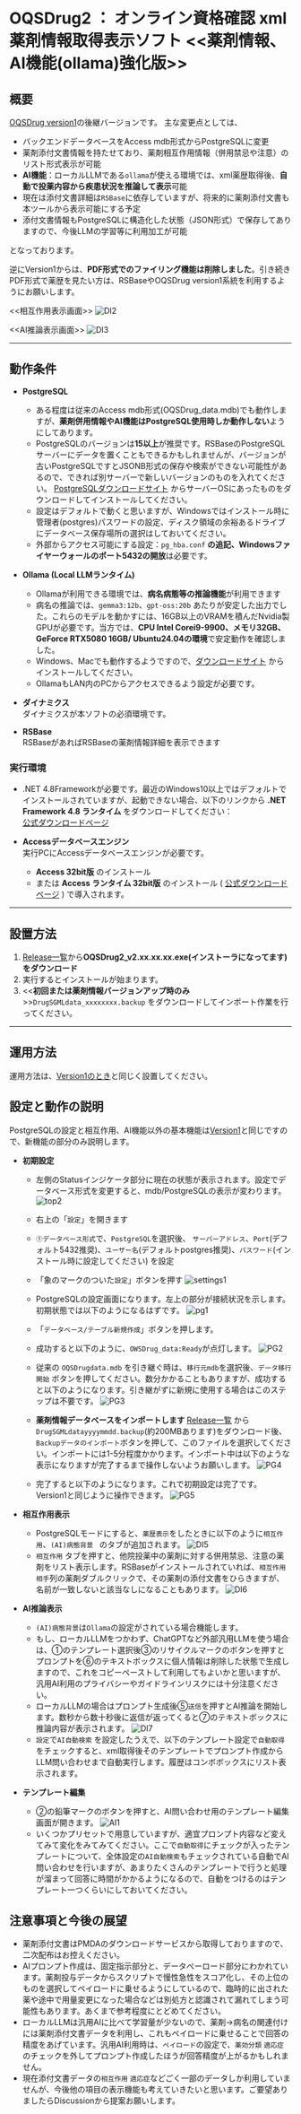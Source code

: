 # OQSDrug2 ： オンライン資格確認 xml薬剤情報取得表示ソフト <<薬剤情報、AI機能(ollama)強化版>>

## 概要

[OQSDrug version1](https://github.com/YUKI-ENT/OQSDrug)の後継バージョンです。
主な変更点としては、
- バックエンドデータベースをAccess mdb形式からPostgreSQLに変更
- 薬剤添付文書情報を持たせており、薬剤相互作用情報（併用禁忌や注意）のリスト形式表示が可能
- **AI機能**：ローカルLLMである`ollama`が使える環境では、xml薬歴取得後、**自動で投薬内容から疾患状況を推論して表示**可能
- 現在は添付文書詳細は`RSBase`に依存していますが、将来的に薬剤添付文書も本ツールから表示可能にする予定
- 添付文書情報もPostgreSQLに構造化した状態（JSON形式）で保存してありますので、今後LLMの学習等に利用加工が可能
  
となっております。

逆にVersion1からは、**PDF形式でのファイリング機能は削除しました**。引き続きPDF形式で薬歴を見たい方は、RSBaseやOQSDrug version1系統を利用するようにお願いします。

<<相互作用表示画面>>
![DI2](https://github.com/user-attachments/assets/c47418ce-bf79-4eee-94c1-7367034a4381)

<<AI推論表示画面>>
![DI3](https://github.com/user-attachments/assets/a66d916c-3d1b-4d73-943d-30db991f9952)

 

---

## 動作条件
- **PostgreSQL**
  - ある程度は従来のAccess mdb形式(OQSDrug_data.mdb)でも動作しますが、**薬剤併用情報やAI機能はPostgreSQL使用時しか動作しない**ようにしてあります。
  - PostgreSQLのバージョンは**15以上**が推奨です。RSBaseのPostgreSQLサーバーにデータを置くこともできるかもしれませんが、バージョンが古いPostgreSQLですとJSONB形式の保存や検索ができない可能性があるので、できれば別サーバーで新しいバージョンのものを入れてください。
  [PostgreSQLダウンロードサイト](https://www.postgresql.jp/download) からサーバーOSにあったものをダウンロードしてインストールしてください。
  - 設定はデフォルトで動くと思いますが、Windowsではインストール時に管理者(postgres)パスワードの設定、ディスク領域の余裕あるドライブにデータベース保存場所の選択はしておいてください。
  - 外部からアクセス可能にする設定：`pg_hba.conf` **の追記、Windowsファイヤーウォールのポート5432の開放**は必要です。
    
- **Ollama (Local LLMランタイム)**
  - Ollamaが利用できる環境では、**病名病態等の推論機能**が利用できます
  - 病名の推論では、`gemma3:12b`、`gpt-oss:20b` あたりが安定した出力でした。これらのモデルを動かすには、16GB以上のVRAMを積んだNvidia製GPUが必要です。当方では、**CPU Intel Corei9-9900、メモリ32GB、GeForce RTX5080 16GB/ Ubuntu24.04の環境**で安定動作を確認しました。
  - Windows、Macでも動作するようですので、[ダウンロードサイト](https://ollama.com/download/windows) からインストールしてください。
  - OllamaもLAN内のPCからアクセスできるよう設定が必要です。
    
- **ダイナミクス**  
  ダイナミクスが本ソフトの必須環境です。

- **RSBase**  
  RSBaseがあればRSBaseの薬剤情報詳細を表示できます

### 実行環境
- .NET 4.8Frameworkが必要です。最近のWindows10以上ではデフォルトでインストールされていますが、起動できない場合、以下のリンクから **.NET Framework 4.8 ランタイム** をダウンロードしてください：  
[公式ダウンロードページ](https://dotnet.microsoft.com/ja-jp/download/dotnet-framework/net48)
 
- **Accessデータベースエンジン**  
  実行PCにAccessデータベースエンジンが必要です。
  - **Access 32bit版** のインストール
  - または **Access ランタイム 32bit版** のインストール
   ( [公式ダウンロードページ](https://www.microsoft.com/ja-jp/download/details.aspx?id=50040) )
    で導入されます。

---

## 設置方法

1. [Release一覧](https://github.com/YUKI-ENT/OQSDrug2/releases)から**OQSDrug2_v2.xx.xx.xx.exe(インストーラになってます) をダウンロード**
2. 実行するとインストールが始まります。
3. <<**初回または薬剤情報バージョンアップ時のみ**>>`DrugSGMLdata_xxxxxxxx.backup` をダウンロードしてインポート作業を行ってください。
---

## 運用方法
運用方法は、[Version1のとき](https://github.com/YUKI-ENT/OQSDrug?tab=readme-ov-file#%E9%81%8B%E7%94%A8%E6%96%B9%E6%B3%95)と同じく設置してください。


## 設定と動作の説明

PostgreSQLの設定と相互作用、AI機能以外の基本機能は[Version1](https://github.com/YUKI-ENT/OQSDrug?tab=readme-ov-file#%E8%A8%AD%E5%AE%9A%E3%81%A8%E5%8B%95%E4%BD%9C%E3%81%AE%E8%AA%AC%E6%98%8E)と同じですので、新機能の部分のみ説明します。

- **初期設定**
   
   - 左側のStatusインジケータ部分に現在の状態が表示されます。設定でデータベース形式を変更すると、mdb/PostgreSQLの表示が変わります。
     ![top2](https://github.com/user-attachments/assets/35b5e62e-cfa8-4851-8dac-891a1cff562c)
   - 右上の「`設定`」を開きます
   - `①データベース形式`で、`PostgreSQL`を選択後、 `サーバーアドレス`、`Port`(デフォルト5432推奨)、`ユーザー名`(デフォルトpostgres推奨)、`パスワード`(インストール時に設定してください) を設定
   - 「象のマークのついた`設定`」ボタンを押す
          ![settings1](https://github.com/user-attachments/assets/20ab6cb1-b33e-4352-ad86-d43922e5699d)
   - PostgreSQLの設定画面になります。左上の部分が接続状況を示します。初期状態では以下のようになるはずです。
     ![pg1](https://github.com/user-attachments/assets/3425e91b-7def-40a8-aa2d-a18da98cf0d1)
   - 「`データベース/テーブル新規作成`」ボタンを押します。
   - 成功すると以下のように、`OWSDrug_data:Ready`が点灯します。
     ![PG2](https://github.com/user-attachments/assets/23d78719-8be8-4cc7-ad2b-a9ef6a455547)
   - 従来の `OQSDrugdata.mdb` を引き継ぐ時は、`移行元mdb`を選択後、`データ移行開始` ボタンを押してください。数分かかることもありますが、成功すると以下のようになります。引き継がずに新規に使用する場合はこのステップは不要です。
     ![PG3](https://github.com/user-attachments/assets/f6968db9-4295-4dde-84af-8707bc13100b)
   - **薬剤情報データベースをインポートします** [Release一覧](https://github.com/YUKI-ENT/OQSDrug2/releases) から`DrugSGMLdatayyyymmdd.backup`(約200MBあります)をダウンロード後、`Backupデータのインポート`ボタンを押して、このファイルを選択してください。インポートには1-5分程度かかります。インポート中は以下のような表示になりますが完了するまで操作しないようお願いします。
     ![PG4](https://github.com/user-attachments/assets/090c17da-fc2a-4f2a-94ef-9d993e916202)

   - 完了すると以下のようになります。これで初期設定は完了です。Version1と同じように操作できます。
     ![PG5](https://github.com/user-attachments/assets/f21da939-193f-43bf-b481-1c0a92dff8c0)


- **相互作用表示**
  - PostgreSQLモードにすると、`薬歴表示`をしたときに以下のように`相互作用`、`(AI)病態背景 ` のタブが追加されます。
    ![DI5](https://github.com/user-attachments/assets/a85bcf15-7cb8-4d36-9de8-25de023ac3f1)
  - `相互作用` タブを押すと、他院投薬中の薬剤に対する併用禁忌、注意の薬剤をリスト表示します。RSBaseがインストールされていれば、`相互作用相手`列の薬剤ダブルクリックで、その薬剤の添付文書をひらきますが、名前が一致しないと該当なしになることもあります。
    ![DI6](https://github.com/user-attachments/assets/cc4cf392-81e4-4cb9-a6fd-712931a1aaec)
- **AI推論表示**
  - `(AI)病態背景`は`Ollama`の設定がされている場合機能します。
  - もし、ローカルLLMをつかわず、ChatGPTなど外部汎用LLMを使う場合は、①のテンプレート選択後③のリサイクルマークのボタンを押すとプロンプトを⑥のテキストボックスに個人情報は削除した状態で生成しますので、これをコピーペーストして利用してもよいかと思いますが、汎用AI利用のプライバシーやガイドラインリスクには十分注意ください。
  - ローカルLLMの場合はプロンプト生成後⑤`送信`を押すとAI推論を開始します。数秒から数十秒後に返信が返ってくると⑦のテキストボックスに推論内容が表示されます。
    ![DI7](https://github.com/user-attachments/assets/81cf5ae5-8301-4fb0-be78-36e9a5bf1ac4)
  - `設定`で`AI自動検索` を設定したうえで、以下のテンプレート設定で`自動取得` をチェックすると、xml取得後そのテンプレートでプロンプト作成からLLM問い合わせまで自動実行します。履歴はコンボボックスにリスト表示されます。
- **テンプレート編集**
  - ②の鉛筆マークのボタンを押すと、AI問い合わせ用のテンプレート編集画面が開きます。
    ![AI1](https://github.com/user-attachments/assets/5f2f7bdc-f006-4e82-90d9-36e0838c9d09)
  - いくつかプリセットで用意していますが、適宜プロンプト内容など変えてみて変化をみてみてください。ここで`自動取得`にチェックが入ったテンプレートについて、全体設定の`AI自動検索`もチェックされている自動でAI問い合わせを行いますが、あまりたくさんのテンプレートで行うと処理が溜まって回答に時間がかかるようになるので、自動をつけるのはテンプレート一つくらいにしておいてください。 


## 注意事項と今後の展望
- 薬剤添付文書はPMDAのダウンロードサービスから取得しておりますので、二次配布はお控えください。
- AIプロンプト作成は、固定指示部分と、データぺーロード部分にわかれています。薬剤投与データからスクリプトで慢性急性をスコア化し、その上位のものを選択してペイロードに乗せるようにしているので、臨時的に出された薬や途中で用量変更になった場合などは別処方と認識されて漏れてしまう可能性もあります。あくまで参考程度にとどめてください。
- ローカルLLMは汎用AIに比べて学習量が少ないので、薬剤→病名の関連付けには薬剤添付文書データを利用し、これもペイロードに乗せることで回答の精度をあげています。汎用AI利用時は、`ペイロード`の設定で、`薬効分類` `適応症` のチェックを外してプロンプト作成したほうが回答精度が上がるかもしれません。
- 現在添付文書データの`相互作用` `適応症`などごく一部のデータしか利用していませんが、今後他の項目の表示機能も考えていきたいと思います。ご要望ありましたらDiscussionから提案お願いします。
